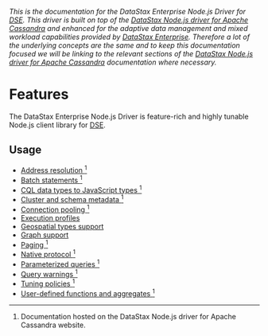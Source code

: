 *This is the documentation for the DataStax Enterprise Node.js Driver for [DSE][dse]. This driver is built on top of the
[DataStax Node.js driver for Apache Cassandra][core-driver] and enhanced for the adaptive data management and mixed
workload capabilities provided by [DataStax Enterprise][dse]. Therefore a lot of the underlying concepts are the same
and to keep this documentation focused we will be linking to the relevant sections of the [DataStax Node.js driver
for Apache Cassandra][core-driver-docs] documentation where necessary.*

# Features

The DataStax Enterprise Node.js Driver is feature-rich and highly tunable Node.js client library for [DSE][dse].

## Usage

- [Address resolution <sup>1</sup>](http://datastax.github.io/nodejs-driver/features/address-resolution/)
- [Batch statements <sup>1</sup>](http://datastax.github.io/nodejs-driver/features/batch/)
- [CQL data types to JavaScript types <sup>1</sup>](http://datastax.github.io/nodejs-driver/features/connection-pooling/)
- [Cluster and schema metadata <sup>1</sup>](http://datastax.github.io/nodejs-driver/features/metadata/)
- [Connection pooling <sup>1</sup>](http://datastax.github.io/nodejs-driver/features/connection-pooling/)
- [Execution profiles](execution-profiles)
- [Geospatial types support](geotypes)
- [Graph support](graph-support)
- [Paging <sup>1</sup>](http://datastax.github.io/nodejs-driver/features/paging/)
- [Native protocol <sup>1</sup>](http://datastax.github.io/nodejs-driver/features/native-protocol/)
- [Parameterized queries <sup>1</sup>](http://datastax.github.io/nodejs-driver/features/parameterized-queries/)
- [Query warnings <sup>1</sup>](http://datastax.github.io/nodejs-driver/features/query-warnings/)
- [Tuning policies <sup>1</sup>](http://datastax.github.io/nodejs-driver/features/tuning-policies/)
- [User-defined functions and aggregates <sup>1</sup>](http://datastax.github.io/nodejs-driver/features/udfs/)

---

1. Documentation hosted on the DataStax Node.js driver for Apache Cassandra website.

[dse]: http://www.datastax.com/products/datastax-enterprise
[core-driver]: https://github.com/datastax/nodejs-driver-dse
[core-driver-docs]: http://datastax.github.io/nodejs-driver/
